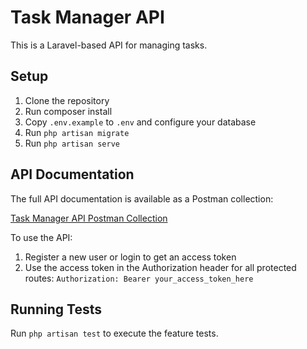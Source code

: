 # Task Manager API

This is a Laravel-based API for managing tasks.

## Setup

1. Clone the repository
2. Run composer install
3. Copy `.env.example` to `.env` and configure your database
4. Run `php artisan migrate`
5. Run `php artisan serve`

## API Documentation

The full API documentation is available as a Postman collection:

[Task Manager API Postman Collection](https://documenter.getpostman.com/view/28699003/2sA3kVmgrU)

To use the API:

1. Register a new user or login to get an access token
2. Use the access token in the Authorization header for all protected routes:
   `Authorization: Bearer your_access_token_here`

## Running Tests

Run `php artisan test` to execute the feature tests.
